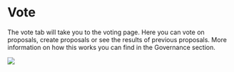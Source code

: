 # Vote

The vote tab will take you to the voting page. Here you can vote on proposals, create proposals or see the results of previous proposals. More information on how this works you can find in the Governance section.

![](https://cdn-images-1.medium.com/max/2556/1*UAd6PLIbUSigo_a5uqR58w.png)